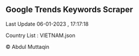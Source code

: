 

## Google Trends Keywords Scraper 
 
Last Update 06-01-2023 , 17:17:18

Country List :
VIETNAM.json



© Abdul Muttaqin 
